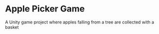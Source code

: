 # Apple Picker Game
 A Unity game project where apples falling from a tree are collected with a basket
